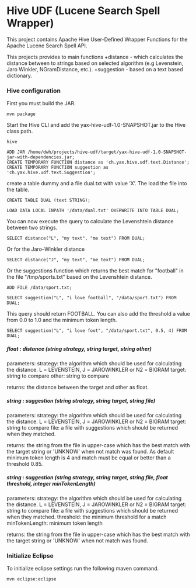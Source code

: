 Hive UDF (Lucene Search Spell Wrapper)
========
This project contains Apache Hive User-Defined Wrapper Functions for the Apache Lucene Search Spell API. 

This projects provides to main functions
+distance - which calculates the distance between to strings based on selected algorithm (e.g Levenstein, Jaro Winkler, NGramDistance, etc.).
+suggestion - based on a text based dictionary.



### Hive configuration

First you must build the JAR.

	mvn package
	
	
Start the Hive CLI and add the yax-hive-udf-1.0-SNAPSHOT.jar to the Hive class path.

	hive

	ADD JAR /home/dwh/projects/hive-udf/target/yax-hive-udf-1.0-SNAPSHOT-jar-with-dependencies.jar;
	CREATE TEMPORARY FUNCTION distance as 'ch.yax.hive.udf.text.Distance';
	CREATE TEMPORARY FUNCTION suggestion as 'ch.yax.hive.udf.text.Suggestion';
	
	
create a table dummy and a file dual.txt with value ‘X’. The load the file into the table.

	CREATE TABLE DUAL (text STRING);
	
	LOAD DATA LOCAL INPATH '/data/dual.txt' OVERWRITE INTO TABLE DUAL;

	
	
You can now execute the query to calculate the Levenshtein distance between two strings.

	SELECT distance("L", "my text", "me text") FROM DUAL;
	
Or for the Jaro–Winkler distance 

	SELECT distance("J", "my text", "me text") FROM DUAL;

	
Or the suggestions function which returns the best match for "football" in the file "/tmp/sports.txt" based on the Levenshtein distance.

	ADD FILE /data/sport.txt;
	
	SELECT suggestion("L", "i love football", "/data/sport.txt") FROM DUAL;

This query should return FOOTBALL. You can also add the threshold a value from 0.0 to 1.0 and the minimum token length.

	SELECT suggestion("L", "i love foot", "/data/sport.txt", 0.5, 4) FROM DUAL;


##### float : distance (string strategy, string target, string other)

	
parameters:
	strategy: the algorithm which should be used for calculating the distance.  L = LEVENSTEIN, J = JAROWINKLER or N2 = BIGRAM
	target: string to compare
	other: string  to compare
	
returns: the distance between the target and other as float.

##### string : suggestion (string strategy, string target, string file)

parameters:
	strategy: the algorithm which should be used for calculating the distance.  L = LEVENSTEIN, J = JAROWINKLER or N2 = BIGRAM
	target: string to compare
	file: a file with suggestions which should be returned when they matched.
	
returns: the string from the file in upper-case which has the best match with the target string or 'UNKNOW' when not match was found. As default minimum token length is 4 and match must be equal or better than a threshold 0.85.


##### string : suggestion (string strategy, string target, string file, float threshold, integer minTokenLength)
	
parameters:
	strategy: the algorithm which should be used for calculating the distance.  L = LEVENSTEIN, J = JAROWINKLER or N2 = BIGRAM
	target: string to compare
	file: a file with suggestions which should be returned when they matched.
	threshold: the minimum threshold for a match
	minTokenLength: minimum token length
	
returns: the string from the file in upper-case which has the best match with the target string or 'UNKNOW' when not match was found.

	
### Initialize Eclipse
To initialize eclipse settings run the following maven command.

	mvn eclipse:eclipse